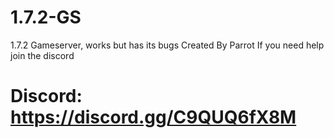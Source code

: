# 1.7.2-GS

1.7.2 Gameserver, works but has its bugs
Created By Parrot
If you need help join the discord

# Discord: https://discord.gg/C9QUQ6fX8M

